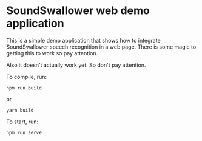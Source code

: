 # SoundSwallower web demo application

This is a simple demo application that shows how to integrate
SoundSwallower speech recognition in a web page.  There is some magic
to getting this to work so pay attention.

Also it doesn't actually work yet.  So don't pay attention.

To compile, run:

```
npm run build
```

or

```
yarn build
```

To start, run:

```
npm run serve
```

